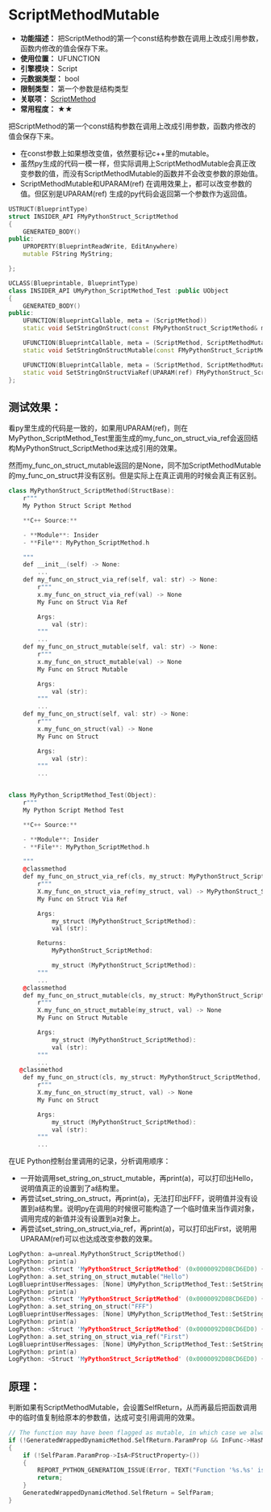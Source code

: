 ﻿# ScriptMethodMutable

- **功能描述：** 把ScriptMethod的第一个const结构参数在调用上改成引用参数，函数内修改的值会保存下来。
- **使用位置：** UFUNCTION
- **引擎模块：** Script
- **元数据类型：** bool
- **限制类型：** 第一个参数是结构类型
- **关联项：** [ScriptMethod](ScriptMethod.md)
- **常用程度：** ★★

把ScriptMethod的第一个const结构参数在调用上改成引用参数，函数内修改的值会保存下来。

- 在const参数上如果想改变值，依然要标记c++里的mutable。
- 虽然py生成的代码一模一样，但实际调用上ScriptMethodMutable会真正改变参数的值，而没有ScriptMethodMutable的函数并不会改变参数的原始值。
- ScriptMethodMutable和UPARAM(ref) 在调用效果上，都可以改变参数的值。但区别是UPARAM(ref) 生成的py代码会返回第一个参数作为返回值。

```cpp
USTRUCT(BlueprintType)
struct INSIDER_API FMyPythonStruct_ScriptMethod
{
	GENERATED_BODY()
public:
	UPROPERTY(BlueprintReadWrite, EditAnywhere)
	mutable FString MyString;

};

UCLASS(Blueprintable, BlueprintType)
class INSIDER_API UMyPython_ScriptMethod_Test :public UObject
{
	GENERATED_BODY()
public:
	UFUNCTION(BlueprintCallable, meta = (ScriptMethod))
	static void SetStringOnStruct(const FMyPythonStruct_ScriptMethod& myStruct, FString val);

	UFUNCTION(BlueprintCallable, meta = (ScriptMethod, ScriptMethodMutable))
	static void SetStringOnStructMutable(const FMyPythonStruct_ScriptMethod& myStruct, FString val);

	UFUNCTION(BlueprintCallable, meta = (ScriptMethod, ScriptMethodMutable))
	static void SetStringOnStructViaRef(UPARAM(ref) FMyPythonStruct_ScriptMethod& myStruct, FString val);
};
```

## 测试效果：

看py里生成的代码是一致的，如果用UPARAM(ref)，则在MyPython_ScriptMethod_Test里面生成的my_func_on_struct_via_ref会返回结构MyPythonStruct_ScriptMethod来达成引用的效果。

然而my_func_on_struct_mutable返回的是None，同不加ScriptMethodMutable的my_func_on_struct并没有区别。但是实际上在真正调用的时候会真正有区别。

```cpp
class MyPythonStruct_ScriptMethod(StructBase):
    r"""
    My Python Struct Script Method

    **C++ Source:**

    - **Module**: Insider
    - **File**: MyPython_ScriptMethod.h

    """
    def __init__(self) -> None:
        ...
    def my_func_on_struct_via_ref(self, val: str) -> None:
        r"""
        x.my_func_on_struct_via_ref(val) -> None
        My Func on Struct Via Ref

        Args:
            val (str):
        """
        ...
    def my_func_on_struct_mutable(self, val: str) -> None:
        r"""
        x.my_func_on_struct_mutable(val) -> None
        My Func on Struct Mutable

        Args:
            val (str):
        """
        ...
    def my_func_on_struct(self, val: str) -> None:
        r"""
        x.my_func_on_struct(val) -> None
        My Func on Struct

        Args:
            val (str):
        """
        ...


class MyPython_ScriptMethod_Test(Object):
    r"""
    My Python Script Method Test

    **C++ Source:**

    - **Module**: Insider
    - **File**: MyPython_ScriptMethod.h

    """
    @classmethod
    def my_func_on_struct_via_ref(cls, my_struct: MyPythonStruct_ScriptMethod, val: str) -> MyPythonStruct_ScriptMethod:
        r"""
        X.my_func_on_struct_via_ref(my_struct, val) -> MyPythonStruct_ScriptMethod
        My Func on Struct Via Ref

        Args:
            my_struct (MyPythonStruct_ScriptMethod):
            val (str):

        Returns:
            MyPythonStruct_ScriptMethod:

            my_struct (MyPythonStruct_ScriptMethod):
        """
        ...
    @classmethod
    def my_func_on_struct_mutable(cls, my_struct: MyPythonStruct_ScriptMethod, val: str) -> None:
        r"""
        X.my_func_on_struct_mutable(my_struct, val) -> None
        My Func on Struct Mutable

        Args:
            my_struct (MyPythonStruct_ScriptMethod):
            val (str):
        """
        ...
   @classmethod
    def my_func_on_struct(cls, my_struct: MyPythonStruct_ScriptMethod, val: str) -> None:
        r"""
        X.my_func_on_struct(my_struct, val) -> None
        My Func on Struct

        Args:
            my_struct (MyPythonStruct_ScriptMethod):
            val (str):
        """
        ...
```

在UE Python控制台里调用的记录，分析调用顺序：

- 一开始调用set_string_on_struct_mutable，再print(a)，可以打印出Hello，说明值真正的设置到了a结构里。
- 再尝试set_string_on_struct，再print(a)，无法打印出FFF，说明值并没有设置到a结构里。说明py在调用的时候很可能构造了一个临时值来当作调对象，调用完成的新值并没有设置到a对象上。
- 再尝试set_string_on_struct_via_ref，再print(a)，可以打印出First，说明用UPARAM(ref)可以也达成改变参数的效果。

```cpp
LogPython: a=unreal.MyPythonStruct_ScriptMethod()
LogPython: print(a)
LogPython: <Struct 'MyPythonStruct_ScriptMethod' (0x0000092D08CD6ED0) {my_string: ""}>
LogPython: a.set_string_on_struct_mutable("Hello")
LogBlueprintUserMessages: [None] UMyPython_ScriptMethod_Test::SetStringOnStructMutable
LogPython: print(a)
LogPython: <Struct 'MyPythonStruct_ScriptMethod' (0x0000092D08CD6ED0) {my_string: "Hello"}>
LogPython: a.set_string_on_struct("FFF")
LogBlueprintUserMessages: [None] UMyPython_ScriptMethod_Test::SetStringOnStruct
LogPython: print(a)
LogPython: <Struct 'MyPythonStruct_ScriptMethod' (0x0000092D08CD6ED0) {my_string: "Hello"}>
LogPython: a.set_string_on_struct_via_ref("First")
LogBlueprintUserMessages: [None] UMyPython_ScriptMethod_Test::SetStringOnStructViaRef
LogPython: print(a)
LogPython: <Struct 'MyPythonStruct_ScriptMethod' (0x0000092D08CD6ED0) {my_string: "First"}>
```

## 原理：

判断如果有ScriptMethodMutable，会设置SelfReturn，从而再最后把函数调用中的临时值复制给原本的参数值，达成可变引用调用的效果。

```cpp
// The function may have been flagged as mutable, in which case we always consider it to need a 'self' return
if (!GeneratedWrappedDynamicMethod.SelfReturn.ParamProp && InFunc->HasMetaData(PyGenUtil::ScriptMethodMutableMetaDataKey))
{
	if (!SelfParam.ParamProp->IsA<FStructProperty>())
	{
		REPORT_PYTHON_GENERATION_ISSUE(Error, TEXT("Function '%s.%s' is marked as 'ScriptMethodMutable' but the 'self' argument is not a struct."), *InFunc->GetOwnerClass()->GetName(), *InFunc->GetName());
		return;
	}
	GeneratedWrappedDynamicMethod.SelfReturn = SelfParam;
}
```